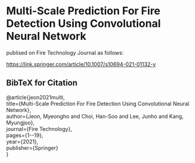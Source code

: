 # Multi-Scale Prediction For Fire Detection Using Convolutional Neural Network
publised on Fire Technology Journal as follows:

https://link.springer.com/article/10.1007/s10694-021-01132-y

## BibTeX for Citation
@article{jeon2021multi, \
  title={Multi-Scale Prediction For Fire Detection Using Convolutional Neural Network}, \
  author={Jeon, Myeongho and Choi, Han-Soo and Lee, Junho and Kang, Myungjoo}, \
  journal={Fire Technology}, \
  pages={1--19}, \
  year={2021}, \
  publisher={Springer} \
}
